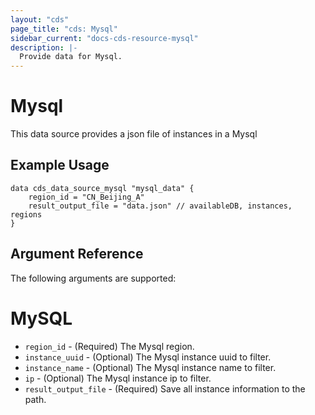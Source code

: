 ```yaml
---
layout: "cds"
page_title: "cds: Mysql"
sidebar_current: "docs-cds-resource-mysql"
description: |-
  Provide data for Mysql.
---
```


# Mysql

This data source provides a json file of instances in a Mysql

## Example Usage

```hcl
data cds_data_source_mysql "mysql_data" {
    region_id = "CN_Beijing_A"
    result_output_file = "data.json" // availableDB, instances, regions
}
```

## Argument Reference

The following arguments are supported:

# MySQL
* `region_id` - (Required) The Mysql region.
* `instance_uuid` - (Optional) The Mysql instance uuid to filter.
* `instance_name` - (Optional) The Mysql instance name to filter.
* `ip` - (Optional) The Mysql instance ip to filter.
* `result_output_file` - (Required) Save all instance information to the path.
